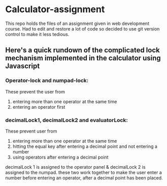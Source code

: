 # Calculator-assignment
This repo holds the files of an assignment given in web development course. Had to edit and restore a lot of code so decided to use git version control to make it less tedious. 

## Here's a quick rundown of the complicated lock mechanism implemented in the calculator using Javascript

### Operator-lock and numpad-lock:
These prevent the user from 
1. entering more than one operator at the same time
2. entering an operator first 

### decimalLock1, decimalLock2 and evaluatorLock:
These prevent user from
1. entering more than one operator at the same time
2. hitting the equal key after entering a decimal point and not entering a number
3. using operators after entering a decimal point

decimalLock 1 is assigned to the operator panel & decimalLock 2 is assigned to the numpad. these two work together to make the user enter a number before entering an operator, after a decimal point has been placed.
